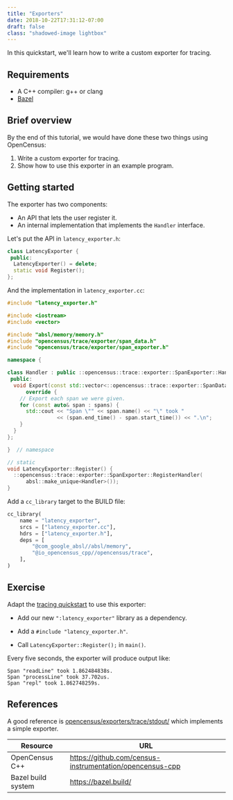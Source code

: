 ```yaml
---
title: "Exporters"
date: 2018-10-22T17:31:12-07:00
draft: false
class: "shadowed-image lightbox"
---
```


In this quickstart, we'll learn how to write a custom exporter for tracing.

## Requirements
- A C++ compiler: g++ or clang
- [Bazel](https://bazel.build/)

## Brief overview
By the end of this tutorial, we would have done these two things using OpenCensus:

1. Write a custom exporter for tracing.
2. Show how to use this exporter in an example program.

## Getting started
The exporter has two components:
- An API that lets the user register it.
- An internal implementation that implements the `Handler` interface.

Let's put the API in `latency_exporter.h`:

```cpp
class LatencyExporter {
 public:
  LatencyExporter() = delete;
  static void Register();
};
```

And the implementation in `latency_exporter.cc`:

```cpp
#include "latency_exporter.h"

#include <iostream>
#include <vector>

#include "absl/memory/memory.h"
#include "opencensus/trace/exporter/span_data.h"
#include "opencensus/trace/exporter/span_exporter.h"

namespace {

class Handler : public ::opencensus::trace::exporter::SpanExporter::Handler {
 public:
  void Export(const std::vector<::opencensus::trace::exporter::SpanData>& spans)
      override {
    // Export each span we were given.
    for (const auto& span : spans) {
      std::cout << "Span \"" << span.name() << "\" took "
                << (span.end_time() - span.start_time()) << ".\n";
    }
  }
};

}  // namespace

// static
void LatencyExporter::Register() {
  ::opencensus::trace::exporter::SpanExporter::RegisterHandler(
      absl::make_unique<Handler>());
}
```

Add a `cc_library` target to the BUILD file:

```python
cc_library(
    name = "latency_exporter",
    srcs = ["latency_exporter.cc"],
    hdrs = ["latency_exporter.h"],
    deps = [
        "@com_google_absl//absl/memory",
        "@io_opencensus_cpp//opencensus/trace",
    ],
)
```

## Exercise

Adapt the [tracing quickstart](../tracing/) to use this exporter:

* Add our new `":latency_exporter"` library as a dependency.

* Add a `#include "latency_exporter.h"`.

* Call `LatencyExporter::Register();` in `main()`.

Every five seconds, the exporter will produce output like:

```
Span "readLine" took 1.862484838s.
Span "processLine" took 37.702us.
Span "repl" took 1.862748259s.
```

## References

A good reference is
[opencensus/exporters/trace/stdout/](https://github.com/census-instrumentation/opencensus-cpp/tree/master/opencensus/exporters/trace/stdout)
which implements a simple exporter.

Resource|URL
---|---
OpenCensus C++|https://github.com/census-instrumentation/opencensus-cpp
Bazel build system|https://bazel.build/
